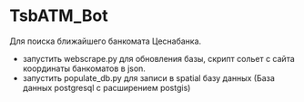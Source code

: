 # TsbATM_Bot
Для поиска ближайшего банкомата Цеснабанка.

* запустить webscrape.py для обновления базы, скрипт сольет с сайта координаты банкоматов в json.
* запустить populate_db.py для записи в spatial базу данных 
(База данных postgresql c расширением postgis)